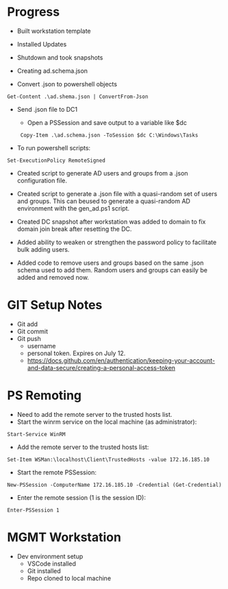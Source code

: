 # Progress
- Built workstation template
- Installed Updates
- Shutdown and took snapshots

- Creating ad.schema.json
- Convert .json to powershell objects

```
Get-Content .\ad.shema.json | ConvertFrom-Json
```

- Send .json file to DC1
    - Open a PSSession and save output to a variable like $dc

    ```
     Copy-Item .\ad.schema.json -ToSession $dc C:\Windows\Tasks
    ```
- To run powershell scripts:

```
Set-ExecutionPolicy RemoteSigned
```

- Created script to generate AD users and groups from a .json configuration file.

- Created script to generate a .json file with a quasi-random set of users and groups. This can beused to generate a quasi-random AD environment with the gen_ad.ps1 script.

- Created DC snapshot after workstation was added to domain to fix domain join break after resetting the DC.

- Added ability to weaken or strengthen the password policy to facilitate bulk adding users.

- Added code to remove users and groups based on the same .json schema used to add them. Random users and groups can easily be added and removed now.

# GIT Setup Notes
- Git add
- Git commit
- Git push
    - username
    - personal token. Expires on July 12.
    - https://docs.github.com/en/authentication/keeping-your-account-and-data-secure/creating-a-personal-access-token

# PS Remoting
- Need to add the remote server to the trusted hosts list.
- Start the winrm service on the local machine (as administrator):

```
Start-Service WinRM
```

- Add the remote server to the trusted hosts list:

``` 
Set-Item WSMan:\localhost\Client\TrustedHosts -value 172.16.185.10
```

- Start the remote PSSession:

```
New-PSSession -ComputerName 172.16.185.10 -Credential (Get-Credential)
```

- Enter the remote session (1 is the session ID):

```
Enter-PSSession 1
```

# MGMT Workstation
- Dev environment setup
    - VSCode installed
    - Git installed
    - Repo cloned to local machine